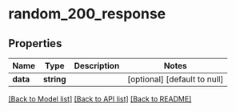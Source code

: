 # random_200_response

## Properties
Name | Type | Description | Notes
------------ | ------------- | ------------- | -------------
**data** | **string** |  | [optional] [default to null]

[[Back to Model list]](../README.md#documentation-for-models) [[Back to API list]](../README.md#documentation-for-api-endpoints) [[Back to README]](../README.md)


